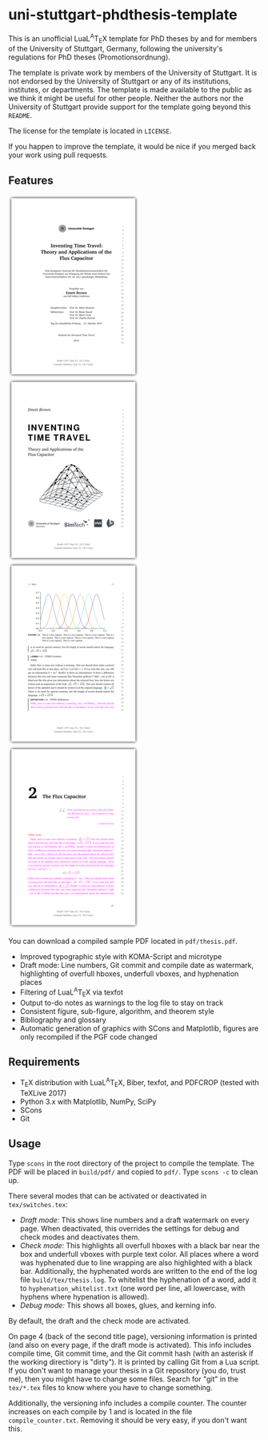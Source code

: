 # uni-stuttgart-phdthesis-template

This is an unofficial LuaL<sup>A</sup>T<sub>E</sub>X template for PhD
theses by and for members of the University of Stuttgart, Germany,
following the university's regulations for PhD theses
(Promotionsordnung).

The template is private work by members of the University of Stuttgart.
It is not endorsed by the University of Stuttgart or any of its
institutions, institutes, or departments.
The template is made available to the public as we think it might
be useful for other people.
Neither the authors nor the University of Stuttgart provide support
for the template going beyond this `README`.

The license for the template is located in `LICENSE`.

If you happen to improve the template, it would be nice if you merged
back your work using pull requests.

## Features

![Sample title page](readme_image_title.png)
![Sample second title page](readme_image_title2.png)
![Sample text page](readme_image_text.png)
![Sample page with chapter heading](readme_image_heading.png)

You can download a compiled sample PDF located in `pdf/thesis.pdf`.

* Improved typographic style with KOMA-Script and microtype
* Draft mode: Line numbers, Git commit and compile date as watermark,
  highlighting of overfull hboxes, underfull vboxes, and hyphenation
  places
* Filtering of LuaL<sup>A</sup>T<sub>E</sub>X via texfot
* Output to-do notes as warnings to the log file to stay on track
* Consistent figure, sub-figure, algorithm, and theorem style
* Bibliography and glossary
* Automatic generation of graphics with SCons and Matplotlib, figures
  are only recompiled if the PGF code changed

## Requirements

* T<sub>E</sub>X distribution with LuaL<sup>A</sup>T<sub>E</sub>X,
  Biber, texfot, and PDFCROP (tested with TeXLive 2017)
* Python 3.x with Matplotlib, NumPy, SciPy
* SCons
* Git

## Usage

Type `scons` in the root directory of the project to compile the
template. The PDF will be placed in `build/pdf/` and copied to
`pdf/`. Type `scons -c` to clean up.

There several modes that can be activated or deactivated in
`tex/switches.tex`:

* *Draft mode:* This shows line numbers and a draft watermark on
  every page. When deactivated, this overrides the settings for
  debug and check modes and deactivates them.
* *Check mode:* This highlights all overfull hboxes with a black bar
  near the box and underfull vboxes with purple text color.
  All places where a word was hyphenated due to line wrapping
  are also highlighted with a black bar.
  Additionally, the hyphenated words are written to the
  end of the log file `build/tex/thesis.log`. To whitelist the
  hyphenation of a word, add it to `hyphenation_whitelist.txt`
  (one word per line, all lowercase, with hyphens where hypenation
  is allowed).
* *Debug mode:* This shows all boxes, glues, and kerning info.

By default, the draft and the check mode are activated.

On page 4 (back of the second title page), versioning information
is printed (and also on every page, if the draft mode is activated).
This info includes compile time, Git commit time, and the Git commit
hash (with an asterisk if the working directiory is "dirty"). It is
printed by calling Git from a Lua script. If you don't want to
manage your thesis in a Git repository (you do, trust me), then you
might have to change some files. Search for "git" in the
`tex/*.tex` files to know where you have to change something.

Additionally, the versioning info includes a compile counter. The
counter increases on each compile by 1 and is located in the file
`compile_counter.txt`. Removing it should be very easy, if you
don't want this.
